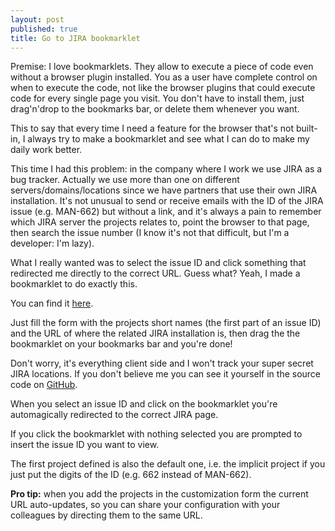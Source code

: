 ```yaml
---
layout: post
published: true
title: Go to JIRA bookmarklet
---
```


Premise: I love bookmarklets. They allow to execute a piece of code even without a browser plugin installed. You as a user have complete control on when to execute the code, not like the browser plugins that could execute code for every single page you visit. You don't have to install them, just drag'n'drop to the bookmarks bar, or delete them whenever you want.

This to say that every time I need a feature for the browser that's not built-in, I always try to make a bookmarklet and see what I can do to make my daily work better.

This time I had this problem: in the company where I work we use JIRA as a bug tracker. Actually we use more than one on different servers/domains/locations since we have partners that use their own JIRA installation. It's not unusual to send or receive emails with the ID of the JIRA issue (e.g. MAN-662) but without a link, and it's always a pain to remember which JIRA server the projects relates to, point the browser to that page, then search the issue number (I know it's not that difficult, but I'm a developer: I'm lazy).

What I really wanted was to select the issue ID and click something that redirected me directly to the correct URL. Guess what? Yeah, I made a bookmarklet to do exactly this.

You can find it [here](http://matita.github.io/gotojira-bookmarklet/).

Just fill the form with the projects short names (the first part of an issue ID) and the URL of where the related JIRA installation is, then drag the the bookmarklet on your bookmarks bar and you're done!

Don't worry, it's everything client side and I won't track your super secret JIRA locations. If you don't believe me you can see it yourself in the source code on [GitHub](https://github.com/matita/gotojira-bookmarklet).

When you select an issue ID and click on the bookmarklet you're automagically redirected to the correct JIRA page.

If you click the bookmarklet with nothing selected you are prompted to insert the issue ID you want to view.

The first project defined is also the default one, i.e. the implicit project if you just put the digits of the ID (e.g. 662 instead of MAN-662).

**Pro tip:** when you add the projects in the customization form the current URL auto-updates, so you can share your configuration with your colleagues by directing them to the same URL.

